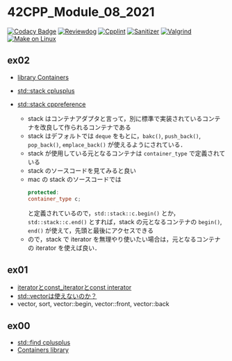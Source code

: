 # 42CPP_Module_08_2021
[![Codacy Badge](https://api.codacy.com/project/badge/Grade/6ea2cf90d7ca4452a35d2326a3e46038)](https://app.codacy.com/gh/solareenlo/42CPP_Module_08_2021?utm_source=github.com&utm_medium=referral&utm_content=solareenlo/42CPP_Module_08_2021&utm_campaign=Badge_Grade_Settings)
[![Reviewdog](https://github.com/solareenlo/42CPP_Module_08_2021/actions/workflows/reviewdog.yml/badge.svg)](https://github.com/solareenlo/42CPP_Module_08_2021/actions/workflows/reviewdog.yml)
[![Cpplint](https://github.com/solareenlo/42CPP_Module_08_2021/actions/workflows/cpplint.yml/badge.svg)](https://github.com/solareenlo/42CPP_Module_08_2021/actions/workflows/cpplint.yml)
[![Sanitizer](https://github.com/solareenlo/42CPP_Module_08_2021/actions/workflows/sanitizer.yml/badge.svg)](https://github.com/solareenlo/42CPP_Module_08_2021/actions/workflows/sanitizer.yml)
[![Valgrind](https://github.com/solareenlo/42CPP_Module_08_2021/actions/workflows/valgrind.yml/badge.svg)](https://github.com/solareenlo/42CPP_Module_08_2021/actions/workflows/valgrind.yml)
[![Make on Linux](https://github.com/solareenlo/42CPP_Module_08_2021/actions/workflows/make_on_linux.yml/badge.svg)](https://github.com/solareenlo/42CPP_Module_08_2021/actions/workflows/make_on_linux.yml)

## ex02
- [library Containers](https://www.cplusplus.com/reference/stl/)
- [std::stack cplusplus](https://www.cplusplus.com/reference/stack/stack/)
- [std::stack cppreference](https://en.cppreference.com/w/cpp/container/stack)

  - stack はコンテナアダプタと言って，別に標準で実装されているコンテナを改良して作られるコンテナである
  - stack はデフォルトでは `deque` をもとに，`bakc()`, `push_back()`, `pop_back()`, `emplace_back()` が使えるようにされている．
  - stack が使用している元となるコンテナは `container_type` で定義されている
  - stack のソースコードを見てみると良い
  - mac の stack のソースコードでは
    ```c++
    protected:
    container_type c;
    ```
    と定義されているので，`std::stack::c.begin()` とか，`std::stack::c.end()` とすれば，stack の元となるコンテナの `begin()`, `end()` が使えて，先頭と最後にアクセスできる
  - ので，stack で iterator を無理やり使いたい場合は，元となるコンテナの iterator を使えば良い．

## ex01
- [iteratorとconst_iteratorとconst interator](https://qiita.com/_EnumHack/items/a3724dead343b5aecb4e#iterator%E3%81%A8const_iterator%E3%81%A8const-interator)
- [std::vector<const T>は使えないのか？](https://qiita.com/HO-RI9191/items/6f761af23cf5d288cb9e)
- vector, sort, vector::begin, vector::front, vector::back

## ex00
- [std::find cplusplus](https://www.cplusplus.com/reference/algorithm/find/)
- [Containers library](https://en.cppreference.com/w/cpp/container)
